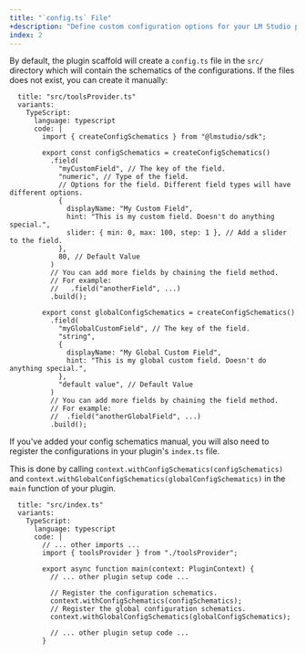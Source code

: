 ```yaml
---
title: "`config.ts` File"
+description: "Define custom configuration options for your LM Studio plugin in config.ts"
index: 2
---
```


By default, the plugin scaffold will create a `config.ts` file in the `src/` directory which will contain the schematics of the configurations. If the files does not exist, you can create it manually:

```lms_code_snippet
  title: "src/toolsProvider.ts"
  variants:
    TypeScript:
      language: typescript
      code: |
        import { createConfigSchematics } from "@lmstudio/sdk";

        export const configSchematics = createConfigSchematics()
          .field(
            "myCustomField", // The key of the field.
            "numeric", // Type of the field.
            // Options for the field. Different field types will have different options.
            {
              displayName: "My Custom Field",
              hint: "This is my custom field. Doesn't do anything special.",
              slider: { min: 0, max: 100, step: 1 }, // Add a slider to the field.
            },
            80, // Default Value
          )
          // You can add more fields by chaining the field method.
          // For example:
          //   .field("anotherField", ...)
          .build();

        export const globalConfigSchematics = createConfigSchematics()
          .field(
            "myGlobalCustomField", // The key of the field.
            "string",
            {
              displayName: "My Global Custom Field",
              hint: "This is my global custom field. Doesn't do anything special.",
            },
            "default value", // Default Value
          )
          // You can add more fields by chaining the field method.
          // For example:
          //  .field("anotherGlobalField", ...)
          .build();
```

If you've added your config schematics manual, you will also need to register the configurations in your plugin's `index.ts` file.

This is done by calling `context.withConfigSchematics(configSchematics)` and `context.withGlobalConfigSchematics(globalConfigSchematics)` in the `main` function of your plugin.

```lms_code_snippet
  title: "src/index.ts"
  variants:
    TypeScript:
      language: typescript
      code: |
        // ... other imports ...
        import { toolsProvider } from "./toolsProvider";

        export async function main(context: PluginContext) {
          // ... other plugin setup code ...

          // Register the configuration schematics.
          context.withConfigSchematics(configSchematics);
          // Register the global configuration schematics.
          context.withGlobalConfigSchematics(globalConfigSchematics);

          // ... other plugin setup code ...
        }
```
